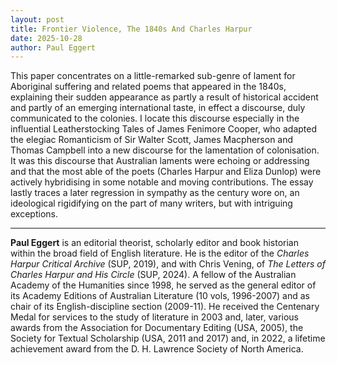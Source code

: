 ```yaml
---
layout: post
title: Frontier Violence, The 1840s And Charles Harpur
date: 2025-10-28
author: Paul Eggert
---
```


This paper concentrates on a little-remarked sub-genre of lament for Aboriginal suffering and related poems that appeared in the 1840s, explaining their sudden appearance as partly a result of historical accident and partly of an emerging international taste, in effect a discourse, duly communicated to the colonies. I locate this discourse especially in the influential Leatherstocking Tales of James Fenimore Cooper, who adapted the elegiac Romanticism of Sir Walter Scott, James Macpherson and Thomas Campbell into a new discourse for the lamentation of colonisation. It was this discourse that Australian laments were echoing or addressing and that the most able of the poets (Charles Harpur and Eliza Dunlop) were actively hybridising in some notable and moving contributions. The essay lastly traces a later regression in sympathy as the century wore on, an ideological rigidifying on the part of many writers, but with intriguing exceptions.

---

**Paul Eggert** is an editorial theorist, scholarly editor and book historian within the broad field of English literature. He is the editor of the *Charles Harpur Critical Archive* (SUP, 2019), and with Chris Vening, of *The Letters of Charles Harpur and His Circle* (SUP, 2024). A fellow of the Australian Academy of the Humanities since 1998, he served as the general editor of its Academy Editions of Australian Literature (10 vols, 1996-2007) and as chair of its English-discipline section (2009-11). He received the Centenary Medal for services to the study of literature in 2003 and, later, various awards from the Association for Documentary Editing (USA, 2005), the Society for Textual Scholarship (USA, 2011 and 2017) and, in 2022, a lifetime achievement award from the D. H. Lawrence Society of North America.